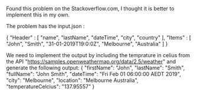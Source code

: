 Found this problem on the Stackoverflow.com, I thought it is better to implement this in my own. 

The problem has the input.json :


{
"Header" : [
"name",
"lastName",
"dateTime",
"city",
"country"
],
"Items" : [
"John",
"Smith",
"31-01-2019T19:0:0Z",
"Melbourne",
"Australia"
]
}

We need to implement the output by including the temprature in celius from the API "https://samples.openweathermap.org/data/2.5/weather" and generate the following output:
{
  "firstName": "John",
  "lastName": "Smith",
  "fullName": "John Smith",
  "dateTime": "Fri Feb 01 06:00:00 AEDT 2019",
  "city": "Melbourne",
  "location": "Melbourne Australia",
  "temperatureCelcius": "137.95557"
}
